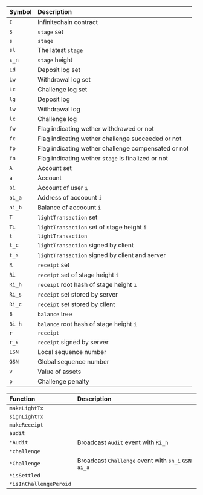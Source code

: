 | Symbol | Description |
| :--- | :--- |
| `I` | Infinitechain contract |
| `S` | `stage` set |
| `s` | `stage` |
| `sl` | The latest `stage` |
| `s_n` | `stage` height |
| `Ld` | Deposit log set |
| `Lw` | Withdrawal log set |
| `Lc` | Challenge log set |
| `lg` | Deposit log |
| `lw` | Withdrawal log |
| `lc` | Challenge log |
| `fw` | Flag indicating wether withdrawed or not |
| `fc` | Flag indicating wether challenge succeeded or not |
| `fp` | Flag indicating wether challenge compensated or not |
| `fn` | Flag indicating wether `stage` is finalized or not |
| `A` | Account set |
| `a` | Account |
| `ai` | Account of user `i` |
| `ai_a` | Address of accoount `i` |
| `ai_b` | Balance of accoount `i` |
| `T` | `lightTransaction` set |
| `Ti` | `lightTransaction` set of stage height `i` |
| `t` | `lightTransaction` |
| `t_c` | `lightTransaction` signed by client |
| `t_s` | `lightTransaction` signed by client and server |
| `R` | `receipt` set |
| `Ri` | `receipt` set of stage height `i` |
| `Ri_h` | `receipt` root hash of stage height `i` |
| `Ri_s` | `receipt` set stored by server |
| `Ri_c` | `receipt` set stored by client |
| `B` | `balance` tree |
| `Bi_h` | `balance` root hash of stage height `i` |
| `r` | `receipt` |
| `r_s` | `receipt` signed by server |
| `LSN` | Local sequence number |
| `GSN` | Global sequence number |
| `v` | Value of assets |
| `p` | Challenge penalty |

| Function | Description |
| :--- | :--- |
| `makeLightTx` |
| `signLightTx` |
| `makeReceipt` |
| `audit` |
| `*Audit` | Broadcast `Audit` event with `Ri_h` |
| `*challenge` |
| `*Challenge` | Broadcast `Challenge` event with `sn_i` `GSN` `ai_a` |
| `*isSettled` |
| `*isInChallengePeroid` |
